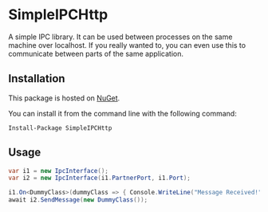 # SimpleIPCHttp
A simple IPC library. It can be used between processes on the same machine over localhost. If you really wanted to,
you can even use this to communicate between parts of the same application.

## Installation
This package is hosted on [NuGet](https://www.nuget.org/packages/SimpleIPCHttp/).

You can install it from the command line with the following command:
```
Install-Package SimpleIPCHttp
```

## Usage
```csharp
var i1 = new IpcInterface();
var i2 = new IpcInterface(i1.PartnerPort, i1.Port);

i1.On<DummyClass>(dummyClass => { Console.WriteLine("Message Received!") });
await i2.SendMessage(new DummyClass());
```
